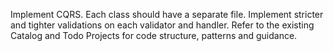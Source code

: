 Implement CQRS.
Each class should have a separate file.
Implement stricter and tighter validations on each validator and handler.
Refer to the existing Catalog and Todo Projects for code structure, patterns and guidance.